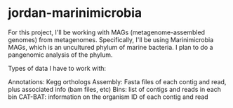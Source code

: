 # jordan-marinimicrobia

For this project, I'll be working with MAGs (metagenome-assembled genomes) from metagenomes. Specifically, I'll be using Marinimicrobia MAGs, which is an uncultured phylum of marine bacteria. I plan to do a pangenomic analysis of the phylum.

Types of data I have to work with:

Annotations: Kegg orthologs
Assembly: Fasta files of each contig and read, plus associated info (bam files, etc)
Bins: list of contigs and reads in each bin
CAT-BAT: information on the organism ID of each contig and read
